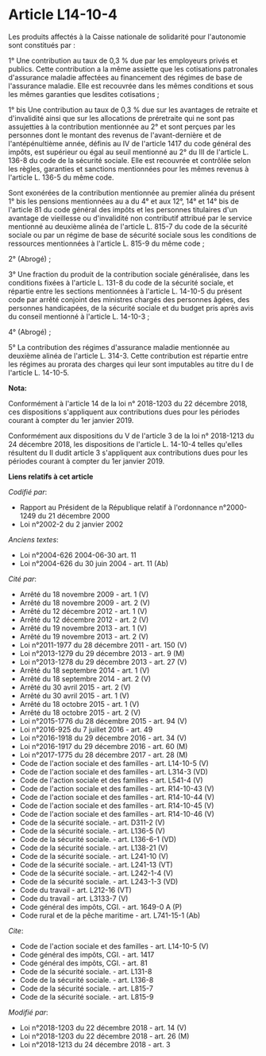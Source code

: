 # Article L14-10-4

Les produits affectés à la Caisse nationale de solidarité pour l'autonomie sont constitués par :

1° Une contribution au taux de 0,3 % due par les employeurs privés et publics. Cette contribution a la même assiette que les
cotisations patronales d'assurance maladie affectées au financement des régimes de base de l'assurance maladie. Elle est
recouvrée dans les mêmes conditions et sous les mêmes garanties que lesdites cotisations ;

1° bis Une contribution au taux de 0,3 % due sur les avantages de retraite et d'invalidité ainsi que sur les allocations de
préretraite qui ne sont pas assujetties à la contribution mentionnée au 2° et sont perçues par les personnes dont le montant
des revenus de l'avant-dernière et de l'antépénultième année, définis au IV de l'article 1417 du code général des impôts, est
supérieur ou égal au seuil mentionné au 2° du III de l'article L. 136-8 du code de la sécurité sociale. Elle est recouvrée et
contrôlée selon les règles, garanties et sanctions mentionnées pour les mêmes revenus à l'article L. 136-5 du même code.

Sont exonérées de la contribution mentionnée au premier alinéa du présent 1° bis les pensions mentionnées au a du 4° et aux
12°, 14° et 14° bis de l'article 81 du code général des impôts et les personnes titulaires d'un avantage de vieillesse ou
d'invalidité non contributif attribué par le service mentionné au deuxième alinéa de l'article L. 815-7 du code de la
sécurité sociale ou par un régime de base de sécurité sociale sous les conditions de ressources mentionnées à l'article L.
815-9 du même code ;

2° (Abrogé) ;

3° Une fraction du produit de la contribution sociale généralisée, dans les conditions fixées à l'article L. 131-8 du code de
la sécurité sociale, et répartie entre les sections mentionnées à l'article L. 14-10-5 du présent code par arrêté conjoint
des ministres chargés des personnes âgées, des personnes handicapées, de la sécurité sociale et du budget pris après avis du
conseil mentionné à l'article L. 14-10-3 ;

4° (Abrogé) ;

5° La contribution des régimes d'assurance maladie mentionnée au deuxième alinéa de l'article L. 314-3. Cette contribution
est répartie entre les régimes au prorata des charges qui leur sont imputables au titre du I de l'article L. 14-10-5.

**Nota:**

Conformément à l'article 14 de la loi n° 2018-1203 du 22 décembre 2018, ces dispositions s'appliquent aux contributions dues
pour les périodes courant à compter du 1er janvier 2019.

Conformément aux dispositions du V de l'article 3 de la loi n° 2018-1213 du 24 décembre 2018, les dispositions de l'article
L. 14-10-4 telles qu'elles résultent du II dudit article 3 s'appliquent aux contributions dues pour les périodes courant à
compter du 1er janvier 2019.

**Liens relatifs à cet article**

_Codifié par_:

  - Rapport au Président de la République relatif à l'ordonnance n°2000-1249 du 21 décembre 2000
  - Loi n°2002-2 du 2 janvier 2002

_Anciens textes_:

  - Loi n°2004-626 2004-06-30 art. 11
  - Loi n°2004-626 du 30 juin 2004 - art. 11 (Ab)

_Cité par_:

  - Arrêté du 18 novembre 2009 - art. 1 (V)
  - Arrêté du 18 novembre 2009 - art. 2 (V)
  - Arrêté du 12 décembre 2012 - art. 1 (V)
  - Arrêté du 12 décembre 2012 - art. 2 (V)
  - Arrêté du 19 novembre 2013 - art. 1 (V)
  - Arrêté du 19 novembre 2013 - art. 2 (V)
  - Loi n°2011-1977 du 28 décembre 2011 - art. 150 (V)
  - Loi n°2013-1279 du 29 décembre 2013 - art. 9 (M)
  - Loi n°2013-1278 du 29 décembre 2013 - art. 27 (V)
  - Arrêté du 18 septembre 2014 - art. 1 (V)
  - Arrêté du 18 septembre 2014 - art. 2 (V)
  - Arrêté du 30 avril 2015 - art. 2 (V)
  - Arrêté du 30 avril 2015 - art. 1 (V)
  - Arrêté du 18 octobre 2015 - art. 1 (V)
  - Arrêté du 18 octobre 2015 - art. 2 (V)
  - Loi n°2015-1776 du 28 décembre 2015 - art. 94 (V)
  - Loi n°2016-925 du 7 juillet 2016 - art. 49
  - Loi n°2016-1918 du 29 décembre 2016 - art. 34 (V)
  - Loi n°2016-1917 du 29 décembre 2016 - art. 60 (M)
  - Loi n°2017-1775 du 28 décembre 2017 - art. 28 (M)
  - Code de l'action sociale et des familles - art. L14-10-5 (V)
  - Code de l'action sociale et des familles - art. L314-3 (VD)
  - Code de l'action sociale et des familles - art. L541-4 (V)
  - Code de l'action sociale et des familles - art. R14-10-43 (V)
  - Code de l'action sociale et des familles - art. R14-10-44 (V)
  - Code de l'action sociale et des familles - art. R14-10-45 (V)
  - Code de l'action sociale et des familles - art. R14-10-46 (V)
  - Code de la sécurité sociale. - art. D311-2 (V)
  - Code de la sécurité sociale. - art. L136-5 (V)
  - Code de la sécurité sociale. - art. L136-6-1 (VD)
  - Code de la sécurité sociale. - art. L138-21 (V)
  - Code de la sécurité sociale. - art. L241-10 (V)
  - Code de la sécurité sociale. - art. L241-13 (VT)
  - Code de la sécurité sociale. - art. L242-1-4 (V)
  - Code de la sécurité sociale. - art. L243-1-3 (VD)
  - Code du travail - art. L212-16 (VT)
  - Code du travail - art. L3133-7 (V)
  - Code général des impôts, CGI. - art. 1649-0 A (P)
  - Code rural et de la pêche maritime - art. L741-15-1 (Ab)

_Cite_:

  - Code de l'action sociale et des familles - art. L14-10-5 (V)
  - Code général des impôts, CGI. - art. 1417
  - Code général des impôts, CGI. - art. 81
  - Code de la sécurité sociale. - art. L131-8
  - Code de la sécurité sociale. - art. L136-8
  - Code de la sécurité sociale. - art. L815-7
  - Code de la sécurité sociale. - art. L815-9

_Modifié par_:

  - Loi n°2018-1203 du 22 décembre 2018 - art. 14 (V)
  - Loi n°2018-1203 du 22 décembre 2018 - art. 26 (M)
  - Loi n°2018-1213 du 24 décembre 2018 - art. 3

